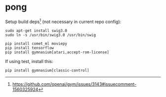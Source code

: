 # pong

Setup build deps[^1] (not necessary in current repo config):
```
sudo apt-get install swig3.0
sudo ln -s /usr/bin/swig3.0 /usr/bin/swig
```

```
pip install comet_ml moviepy
pip install tensorflow
pip install gymnasium[atari,accept-rom-license]
```

If using test, install this:
```
pip install gymnasium[classic-control]
```

[^1]: https://github.com/openai/gym/issues/3143#issuecomment-1560325924